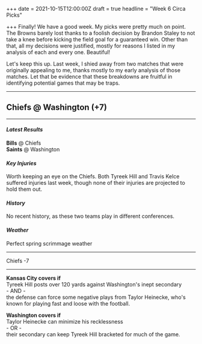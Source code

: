 +++
date = 2021-10-15T12:00:00Z
draft = true
headline = "Week 6 Circa Picks"

+++
Finally! We have a good week. My picks were pretty much on point. The Browns barely lost thanks to a foolish decision by Brandon Staley to not take a knee before kicking the field goal for a guaranteed win. Other than that, all my decisions were justified, mostly for reasons I listed in my analysis of each and every one. Beautiful!

Let's keep this up. Last week, I shied away from two matches that were originally appealing to me, thanks mostly to my early analysis of those matches. Let that be evidence that these breakdowns are fruitful in identifying potential games that may be traps.

***

## Chiefs @ Washington (+7)

***

#### _Latest Results_

**Bills** @ Chiefs  
**Saints** @ Washington

#### _Key Injuries_

Worth keeping an eye on the Chiefs. Both Tyreek Hill and Travis Kelce suffered injuries last week, though none of their injuries are projected to hold them out.

#### _History_

No recent history, as these two teams play in different conferences.

#### _Weather_

Perfect spring scrimmage weather

***

Chiefs -7

***

**Kansas City covers if**  
Tyreek Hill posts over 120 yards against Washington's inept secondary  
\- AND -  
the defense can force some negative plays from Taylor Heinecke, who's known for playing fast and loose with the football.

**Washington covers if**  
Taylor Heinecke can minimize his recklessness  
\- OR -  
their secondary can keep Tyreek Hill bracketed for much of the game.
